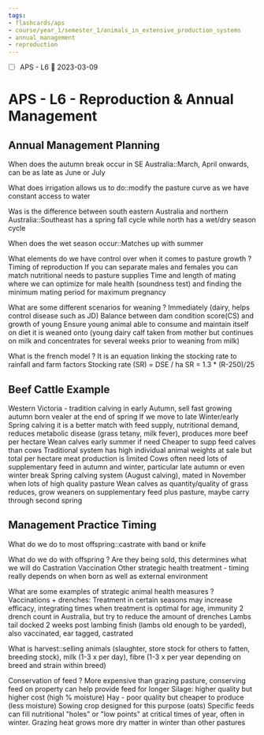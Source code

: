 ```yaml
---
tags:
- flashcards/aps
- course/year_1/semester_1/animals_in_extensive_production_systems
- annual_management
- reproduction
---
```


- [ ] APS - L6 📅 2023-03-09

# APS - L6 - Reproduction & Annual Management
## Annual Management Planning

When does the autumn break occur in SE Australia::March, April onwards, can be as late as June or July

What does irrigation allows us to do::modify the pasture curve as we have constant access to water

Was is the difference between south eastern Australia and northern Australia::Southeast has a spring fall cycle while north has a wet/dry season cycle

When does the wet season occur::Matches up with summer

What elements do we have control over when it comes to pasture growth
?
Timing of reproduction
If you can separate males and females you can match nutritional needs to pasture supplies
Time and length of mating where we can optimize for male health (soundness test) and finding the minimum mating period for maximum pregnancy

What are some different scenarios for weaning
?
Immediately (dairy, helps control disease such as JD)
Balance between dam condition score(CS) and growth of young
Ensure young animal able to consume and maintain itself on diet it is weaned onto (young dairy calf taken from mother but continues on milk and concentrates for several weeks prior to weaning from milk)

What is the french model
?
It is an equation linking the stocking rate to rainfall and farm factors
Stocking rate (SR) = DSE / ha
SR = 1.3 * (R-250)/25

## Beef Cattle Example

Western Victoria - tradition calving in early Autumn, sell fast growing autumn born vealer at the end of spring
If we move to late Winter/early Spring calving it is a better match with feed supply, nutritional demand, reduces metabolic disease (grass tetany, milk fever), produces more beef per hectare
Wean calves early summer if need
Cheaper to supp feed calves than cows
Traditional system has high individual animal weights at sale but total per hectare meat production is limited
Cows often need lots of supplementary feed in autumn and winter, particular late autumn or even winter break
Spring calving system (August calving), mated in November when lots of high quality pasture
Wean calves as quantity/quality of grass reduces, grow weaners on supplementary feed plus pasture, maybe carry through second spring

## Management Practice Timing

What do we do to most offspring::castrate with band or knife

What do we do with offspring
?
Are they being sold, this determines what we will do
Castration
Vaccination
Other strategic health treatment - timing really depends on when born as well as external environment

What are some examples of strategic animal health measures
?
Vaccinations + drenches: Treatment in certain seasons may increase efficacy, integrating times when treatment is optimal for age, immunity
2 drench count in Australia, but try to reduce the amount of drenches
Lambs tail docked 2 weeks post lambing finish (lambs old enough to be yarded), also vaccinated, ear tagged, castrated

What is harvest::selling animals (slaughter, store stock for others to fatten, breeding stock), milk (1-3 x per day), fibre (1-3 x per year depending on breed and strain within breed)

Conservation of feed
?
More expensive than grazing pasture, conserving feed on property can help provide feed for longer
Silage: higher quality but higher cost (high % moisture)
Hay - poor quality but cheaper to produce (less moisture)
Sowing crop designed for this purpose (oats)
Specific feeds can fill nutritional "holes" or "low points" at critical times of year, often in winter. Grazing heat grows more dry matter in winter than other pastures

